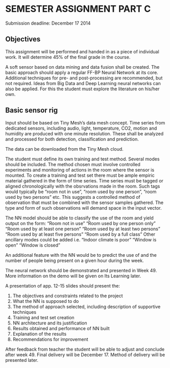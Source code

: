 <h1>SEMESTER ASSIGNMENT PART C</h1>
Submission deadline: December 17 2014

<h2>Objectives</h2>
This assignment will be performed and handed in as a piece of individual work.  It will determine 45% of the final grade in the course.  

A soft sensor based on data mining and data fusion shall be created. The basic approach should apply a regular FF-BP Neural Network at its core.  Additional techniques for pre- and post-processing are recommended, but not required.  Ideas from Big Data and Deep Learning neural networks can also be applied. For this the student must explore the literature on his/her own.

<h2>Basic sensor rig</h2>
Input should be based on Tiny Mesh’s  data mesh concept. Time series from dedicated sensors,  including audio, light, temperature, CO2, motion and humidity are produced with one minute resolution.  These shall be analyzed and processed for both detection, classification and prediction.
 

The data can be downloaded from the Tiny Mesh cloud.

The student must define its own training and test method. Several modes should be included. The method chosen must involve controlled experiments and monitoring of actions in the room where the sensor is mounted.  To create a training and test set there must be ample empiric material gathered in the form of time series. Time series must be tagged or aligned chronologically with the obsrvations made in the room. Such tags would typically be “room not in use”, “room used by one person”, “room used by two persons” etc. This suggests a controlled method of observation that must be combined with the sensor samples gathered.  The type and form of such observations will demand space in the input vector. 

The NN model should be able to classify the use of the room and yield output on the form:
“Room not in use”
“Room used by one person only”
“Room used by at least one person”
“Room used by at least two persons”
“Room used by at least five persons”
“Room used by a full class”
Other ancillary modes could be added i.e. 
“Indoor climate is poor”
“Window is open”
“Window is closed”

An additional feature with the NN would be to predict the use of and the number of people being present on a given hour during the week.

The neural network should be demonstrated and presented in Week 49.  More information on the demo will be given on Its Learning later. 

A presentation of app. 12-15 slides should present the:
1. The objectives and constraints related to the project
2. What the NN is supposed to do
3. The method of approach selected, including description of supportive techniques
4. Training and test set creation
5. NN architecture and its justification
6. Results obtained and performance of NN built
7. Explanation of the results
8. Recommendations for improvement

After feedback from teacher the student will be able to adjust and conclude after week 49. Final delivery will be December 17. Method of delivery will be presented later.